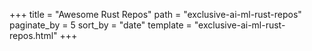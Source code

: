 +++
title = "Awesome Rust Repos"
path = "exclusive-ai-ml-rust-repos"
paginate_by = 5
sort_by = "date"
template = "exclusive-ai-ml-rust-repos.html"
+++